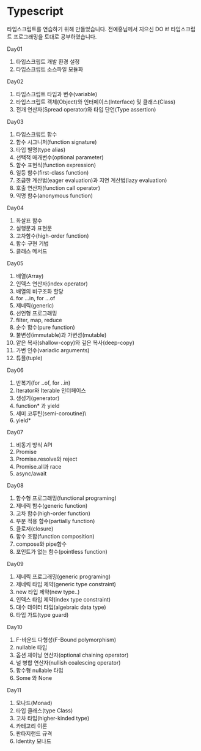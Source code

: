 # Typescript

타입스크립트를 연습하기 위해 만들었습니다. 
전예홍님께서 지으신 DO it! 타입스크립트 프로그래밍을 토대로 공부하였습니다.

Day01
  1. 타입스크립트 개발 환경 설정
  2. 타입스크립트 소스파일 모듈화

Day02
  1. 타입스크립트 타입과 변수(variable)
  2. 타입스크립트 객체(Object)와 인터페이스(Interface) 및 클래스(Class)
  3. 전개 연산자(Spread operator)와 타입 단언(Type assertion)
  
Day03
  1. 타입스크립트 함수
  2. 함수 시그니처(function signature)
  3. 타입 별명(type alias)
  4. 선택적 매개변수(optional parameter)
  5. 함수 표현식(function expression)
  6. 일등 함수(first-class function)
  7. 조급한 계산법(eager evaluation)과 지연 계산법(lazy evaluation)
  8. 호출 연산자(function call operator)
  9. 익명 함수(anonymous function)
  
Day04
  1. 화살표 함수
  2. 실행문과 표현문
  3. 고차함수(high-order function)
  4. 함수 구현 기법
  5. 클래스 메서드
  
Day05
  1. 배열(Array)
  2. 인덱스 연산자(index operator)
  3. 배열의 비구조화 할당
  4. for ...in, for ...of
  5. 제네릭(generic)
  6. 선언형 프로그래밍
  7. filter, map, reduce
  8. 순수 함수(pure function)
  9. 불변성(immutable)과 가변성(mutable)
  10. 얕은 복사(shallow-copy)와 깊은 복사(deep-copy)
  11. 가변 인수(variadic arguments)
  12. 튜플(tuple)
 
 Day06
  1. 반복기(for ..of, for ..in)
  2. Iterator<T>와 Iterable<T> 인터페이스
  3. 생성기(generator)
  4. function* 과 yield
  5. 세미 코루틴(semi-coroutine)\
  6. yield*
  
Day07
  1. 비동기 방식 API
  2. Promise
  3. Promise.resolve와 reject
  4. Promise.all과 race
  5. async/await
  
Day08
  1. 함수형 프로그래밍(functional programing)
  2. 제네릭 함수(generic function)
  3. 고차 함수(high-order function)
  4. 부분 적용 함수(partially function)
  5. 클로저(closure)
  6. 함수 조합(function composition)
  7. compose와 pipe함수
  8. 포인트가 없는 함수(pointless function)
  
Day09
  1. 제네릭 프로그래밍(generic programing)
  2. 제네릭 타입 제약(generic type constraint)
  3. new 타입 제약(new type..)
  4. 인덱스 타입 제약(index type constraint)
  5. 대수 데이터 타입(algebraic data type)
  6. 타입 가드(type guard)
  
Day10
  1. F-바운드 다형성(F-Bound polymorphism)
  2. nullable 타입
  3. 옵션 체이닝 연산자(optional chaining operator)
  4. 널 병합 연산자(nullish coalescing operator)
  5. 함수형 nullable 타입
  6. Some<T> 와 None<T>
  
Day11
  1. 모나드(Monad)
  2. 타입 클래스(type Class)
  3. 고차 타입(higher-kinded type)
  4. 카테고리 이론
  5. 판타지랜드 규격
  6. Identity 모나드

